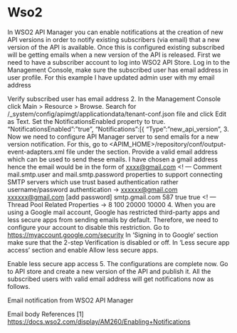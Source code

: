 # Wso2


In WSO2 API Manager you can enable notifications at the creation of new API versions in order to notify existing subscribers (via email) that a new version of the API is available. Once this is configured existing subscribed will be getting emails when a new version of the API is released.
First we need to have a subscriber account to log into WSO2 API Store. Log in to the Management Console, make sure the subscribed user has email address in user profile. For this example I have updated admin user with my email address


Verify subscribed user has email address
2. In the Management Console click Main > Resource > Browse. Search for /_system/config/apimgt/applicationdata/tenant-conf.json file and click Edit as Text. Set the NotificationsEnabled property to true.
“NotificationsEnabled”:”true”,
“Notifications”:[{
“Type”:”new_api_version”,
3. Now we need to configure API Manager server to send emails for a new version notification. For this, go to <APIM_HOME>/repository/conf/output-event-adapters.xml file under the <adapterConfig type=”email”> section. Provide a valid email address which can be used to send these emails. I have chosen a gmail address hence the email would be in the form of xxxx@gmail.com
<adapterConfig type=”email”>
<! — Comment mail.smtp.user and mail.smtp.password properties to support connecting SMTP servers which use trust
based authentication rather username/password authentication →
<property key=”mail.smtp.from”>xxxxxx@gmail.com</property>
<property key=”mail.smtp.user”>xxxxxx@gmail.com</property>
<property key=”mail.smtp.password”>[add password]</property>
<property key=”mail.smtp.host”>smtp.gmail.com</property>
<property key=”mail.smtp.port”>587</property>
<property key=”mail.smtp.starttls.enable”>true</property>
<property key=”mail.smtp.auth”>true</property>
<! — Thread Pool Related Properties →
<property key=”minThread”>8</property>
<property key=”maxThread”>100</property>
<property key=”keepAliveTimeInMillis”>20000</property>
<property key=”jobQueueSize”>10000</property>
</adapterConfig>
4. When you are using a Google mail account, Google has restricted third-party apps and less secure apps from sending emails by default. Therefore, we need to configure your account to disable this restriction.
Go to https://myaccount.google.com/security
In ‘Signing in to Google’ section make sure that the 2-step Verification is disabled or off.
In ‘Less secure app access’ section and enable Allow less secure apps.


Enable less secure app access
5. The configurations are complete now. Go to API store and create a new version of the API and publish it. All the subscribed users with valid email address will get notifications now as follows.


Email notification from WSO2 API Manager


Email body
References
[1] https://docs.wso2.com/display/AM260/Enabling+Notifications
